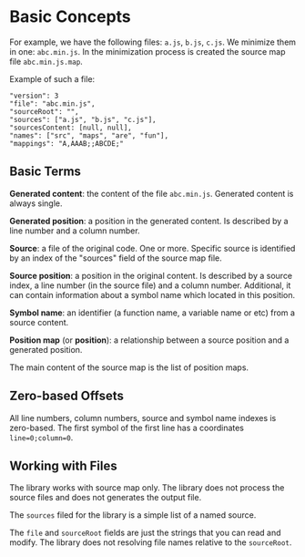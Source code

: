 # Basic Concepts

For example, we have the following files: `a.js`, `b.js`, `c.js`.
We minimize them in one: `abc.min.js`.
In the minimization process is created the source map file `abc.min.js.map`.

Example of such a file:

```
"version": 3
"file": "abc.min.js",
"sourceRoot": "",
"sources": ["a.js", "b.js", "c.js"],
"sourcesContent: [null, null],
"names": ["src", "maps", "are", "fun"],
"mappings": "A,AAAB;;ABCDE;"
```

## Basic Terms

**Generated content**: the content of the file `abc.min.js`.
Generated content is always single.

**Generated position**: a position in the generated content.
Is described by a line number and a column number.

**Source**: a file of the original code. 
One or more.
Specific source is identified by an index of the "sources" field of the source map file.

**Source position**: a position in the original content.
Is described by a source index, a line number (in the source file) and a column number.
Additional, it can contain information about a symbol name which located in this position.
 
**Symbol name**: an identifier (a function name, a variable name or etc) from a source content.

**Position map** (or **position**): a relationship between a source position and a generated position.

The main content of the source map is the list of position maps.

## Zero-based Offsets

All line numbers, column numbers, source and symbol name indexes is zero-based.
The first symbol of the first line has a coordinates `line=0;column=0`.

## Working with Files

The library works with source map only.
The library does not process the source files and does not generates the output file.

The `sources` filed for the library is a simple list of a named source.

The `file` and `sourceRoot` fields are just the strings that you can read and modify.
The library does not resolving file names relative to the `sourceRoot`.
